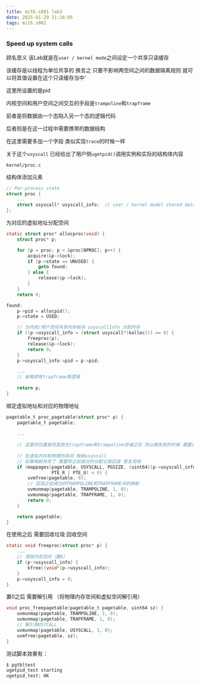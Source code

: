 ```yaml
---
title: mit6.s081 lab3
date: 2025-01-29 21:16:05
tags: mit6.s081
---
```


### Speed up system calls

顾名思义 该Lab就是在`user / kernel mode`之间设定一个共享只读缓存

该缓存是以线程为单位共享的 换言之 只要不影响两空间之间的数据隔离规则 就可以将其值设置在这个只读缓存当中‘

这里所设置的是pid

 内核空间和用户空间之间交互的手段是`trampoline`和`trapframe`

前者是将数据由一个态陷入另一个态的逻辑代码

后者则是在这一过程中需要携带的数据结构

在这里需要多加一个字段 类似实现`trace`的时候一样

关于这个`usyscall` 已经给出了用户侧`ugetpid()`调用实例和实际的结构体内容

`kernel/proc.c`

结构体添加元素

```c
// Per-process state
struct proc {
	...
	struct usyscall* usyscall_info;  // user / kernel model shared data
};
```

为对应的虚拟地址分配空间

```c
static struct proc* allocproc(void) {
    struct proc* p;

    for (p = proc; p < &proc[NPROC]; p++) {
        acquire(&p->lock);
        if (p->state == UNUSED) {
            goto found;
        } else {
            release(&p->lock);
        }
    }
    return 0;

found:
    p->pid = allocpid();
    p->state = USED;

    // 为内核/用户空间共享内存板块 usyscallInfo 分配内存
    if ((p->usyscall_info = (struct usyscall*)kalloc()) == 0) {
        freeproc(p);
        release(&p->lock);
        return 0;
    }
    p->usyscall_info->pid = p->pid;

    ...
    // 省略原有trapframe等逻辑
        
    return p;
}
```

绑定虚拟地址和对应的物理地址

```c
pagetable_t proc_pagetable(struct proc* p) {
    pagetable_t pagetable;
    
    ...
    
    // 这里的位置是将其放在trapframe和trampoline存储之后 所以再失败的时候 需要连之前的一同异常处理
        
    // 在虚拟内存和物理内存间 映射usyscall
    // 如果映射失败了 需要将之前成功的分配记录回滚 恢复现场
    if (mappages(pagetable, USYSCALL, PGSIZE, (uint64)(p->usyscall_info),
                 PTE_R | PTE_U) < 0) {
        uvmfree(pagetable, 0);
        // 回滚之前成功的TRAMPOLINE和TRAPFRAME间的映射
        uvmunmap(pagetable, TRAMPOLINE, 1, 0);
        uvmunmap(pagetable, TRAPFRAME, 1, 0);
        return 0;
    }

    return pagetable;
}
```

在使用之后 需要回收垃圾 回收空间 

```c
static void freeproc(struct proc* p) {
	...
    // 清除内存空间（置0）
    if (p->usyscall_info) {
        kfree((void*)p->usyscall_info);
    }
    p->usyscall_info = 0;
}
```

置0之后 需要解引用 （将物理内存空间和虚拟空间解引用）

```c
void proc_freepagetable(pagetable_t pagetable, uint64 sz) {
    uvmunmap(pagetable, TRAMPOLINE, 1, 0);
    uvmunmap(pagetable, TRAPFRAME, 1, 0);
 	// 解引用USYCALL
    uvmunmap(pagetable, USYSCALL, 1, 0);
    uvmfree(pagetable, sz);
}
```

测试脚本效果有：

```sh
$ pgtbltest
ugetpid_test starting
ugetpid_test: OK
```

